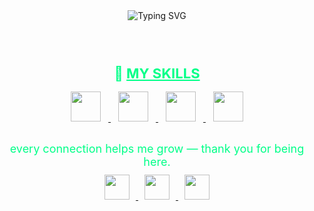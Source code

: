 <div align="center">

  <!-- Typing Text with About Me -->
  <img src="https://readme-typing-svg.demolab.com?font=Fira+Code&size=22&pause=1000&color=00FF88&center=true&vCenter=true&width=500&lines=Hi+%F0%9F%91%8B+I'm+Akhyul+Rizal;A+Machine+Learning+and+AI+Enthusiast;Student+who+loves+Data+and+Code;Currently+exploring+ML+%2B+Software+Dev;Let's+connect+and+grow+together!" alt="Typing SVG" />

  <br><br>

  <!-- My Skills Title -->
  <h3>
    <span style="color:#00ff88; font-size: 22px;">
      🚀 <u><strong>MY SKILLS</strong></u>
    </span>
  </h3>

  <!-- Skills Icons -->
  <a href="https://www.python.org/" target="_blank">
    <img src="https://img.icons8.com/color/48/000000/python--v1.png" width="48" style="margin: 0 12px;" />
  </a>
  <a href="https://developer.mozilla.org/en-US/docs/Web/JavaScript" target="_blank">
    <img src="https://img.icons8.com/color/48/000000/javascript--v1.png" width="48" style="margin: 0 12px;" />
  </a>
  <a href="https://developer.mozilla.org/en-US/docs/Web/HTML" target="_blank">
    <img src="https://img.icons8.com/color/48/000000/html-5--v1.png" width="48" style="margin: 0 12px;" />
  </a>
  <a href="https://developer.mozilla.org/en-US/docs/Web/CSS" target="_blank">
    <img src="https://img.icons8.com/color/48/000000/css3.png" width="48" style="margin: 0 12px;" />
  </a>

  <!-- Motivational Line (closer to socials) -->
  <p style="color:#00ff88; font-size: 18px; margin-top: 30px; margin-bottom: 10px;">
    every connection helps me grow — thank you for being here.
  </p>

  <!-- Social Media Icons -->
  <a href="https://linkedin.com/in/akhyulrizal" target="_blank">
    <img src="https://img.icons8.com/fluency/48/0A66C2/linkedin.png" width="40" style="margin: 0 10px;" />
  </a>
  <a href="https://instagram.com/akhyulrizal" target="_blank">
    <img src="https://img.icons8.com/fluency/48/E4405F/instagram-new.png" width="40" style="margin: 0 10px;" />
  </a>
  <a href="mailto:akhyulinfo@gmail.com" target="_blank">
    <img src="https://img.icons8.com/fluency/48/D14836/gmail-new.png" width="40" style="margin: 0 10px;" />
  </a>

</div>
